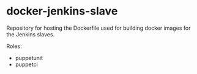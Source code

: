 # docker-jenkins-slave

Repository for hosting the Dockerfile used for building docker images for the Jenkins slaves.

Roles:
  - puppetunit
  - puppetci
